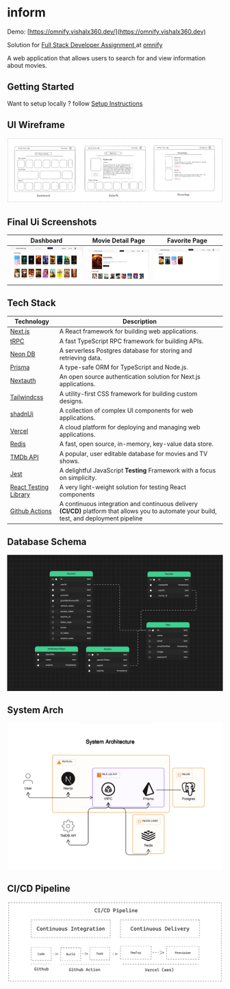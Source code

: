 # inform

Demo: [https://omnify.vishalx360.dev/](https://omnify.vishalx360.dev)

Solution for [Full Stack Developer Assignment
](https://docs.google.com/document/d/1A_m4Z_vDmaaHhSdradzjnJhNAqrGzl0NTgvXWMil79k/edit) at [omnify](https://www.getomnify.com/)

A web application that allows users to search for and view information about movies.

## Getting Started

Want to setup locally ? follow [Setup Instructions](/Setup-Instruction.md)

## UI Wireframe

![wireframe](./public/diagrams/wireframe.png)

## Final Ui Screenshots

|           Dashboard           |     Movie Detail Page     |        Favorite Page        |
| :---------------------------: | :-----------------------: | :-------------------------: |
| ![dashboard](./public/diagrams/dashboard.png) | ![details](./public/diagrams/details.png) | ![favorite](./public/diagrams/favorite.png) |

## Tech Stack

| Technology                                                                             | Description                                                                                                                                 |
| -------------------------------------------------------------------------------------- | ------------------------------------------------------------------------------------------------------------------------------------------- |
| [Next.js](https://nextjs.org)                                                          | A React framework for building web applications.                                                                                            |
| [tRPC](https://trpc.io/)                                                               | A fast TypeScript RPC framework for building APIs.                                                                                          |
| [Neon DB](https://neon.tech/)                                                          | A serverless Postgres database for storing and retrieving data.                                                                             |
| [Prisma](https://www.prisma.io)                                                        | A type-safe ORM for TypeScript and Node.js.                                                                                                 |
| [Nextauth](https://next-auth.js.org)                                                   | An open source authentication solution for Next.js applications.                                                                            |
| [Tailwindcss](https://tailwindcss.com/)                                                | A utility-first CSS framework for building custom designs.                                                                                  |
| [shadnUi](https://ui.shadcn.com/)                                                      | A collection of complex UI components for web applications.                                                                                 |
| [Vercel](https://vercel.com)                                                           | A cloud platform for deploying and managing web applications.                                                                               |
| [Redis](https://redis.com)                                                             | A fast, open source, in-memory, key-value data store.                                                                                       |
| [TMDb API](https://www.themoviedb.org)                                                 | A popular, user editable database for movies and TV shows.                                                                                  |
| [Jest](https://jestjs.io/)                                                             | A delightful JavaScript **Testing** Framework with a focus on simplicity.                                                                   |
| [React Testing Library](https://testing-library.com/docs/react-testing-library/intro/) | A very light-weight solution for testing React components                                                                                   |
| [Github Actions](https://github.com/features/actions)                                  | A continuous integration and continuous delivery **(CI/CD)** platform that allows you to automate your build, test, and deployment pipeline |

## Database Schema

![db-schema](./public/diagrams/db-schema.png)

## System Arch

![system-arch](./public/diagrams/system-arch.png)

## CI/CD Pipeline

![ci/cd](./public/diagrams/ci-cd.png)
